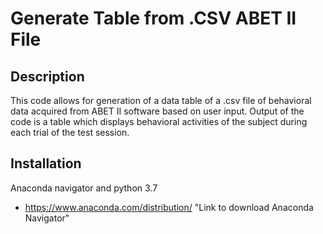 # Generate Table from .CSV ABET II File
## Description
This code allows for generation of a data table of a .csv file of behavioral data acquired from ABET II software based on user input. Output of the code is a table which displays behavioral activities of the subject during each trial of the test session.
## Installation
Anaconda navigator and python 3.7
* https://www.anaconda.com/distribution/ "Link to download Anaconda Navigator"

